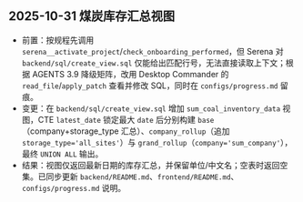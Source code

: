 ## 2025-10-31 煤炭库存汇总视图
- 前置：按规程先调用 `serena__activate_project`/`check_onboarding_performed`，但 Serena 对 `backend/sql/create_view.sql` 仅能给出匹配行号，无法直接读取上下文；根据 AGENTS 3.9 降级矩阵，改用 Desktop Commander 的 `read_file`/`apply_patch` 查看并修改 SQL，同时在 `configs/progress.md` 留痕。
- 变更：在 `backend/sql/create_view.sql` 增加 `sum_coal_inventory_data` 视图，CTE `latest_date` 锁定最大 `date` 后分别构建 `base`（company+storage_type 汇总）、`company_rollup`（追加 `storage_type='all_sites'`）与 `grand_rollup`（`company='sum_company'`），最终 `UNION ALL` 输出。
- 结果：视图仅返回最新日期的库存汇总，并保留单位/中文名；空表时返回空集。已同步更新 `backend/README.md`、`frontend/README.md`、`configs/progress.md` 说明。